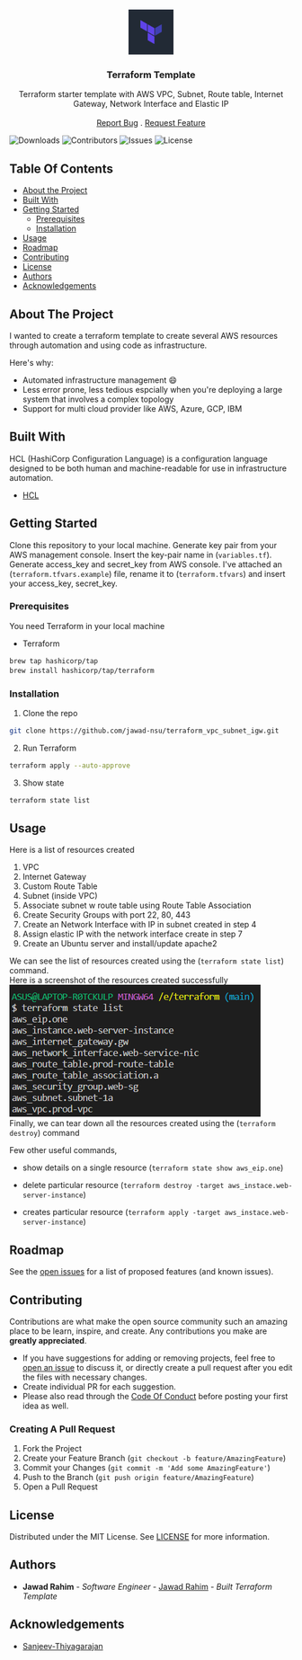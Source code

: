 <br/>
<p align="center">
  <a href="https://github.com/ShaanCoding/ReadME-Generator">
    <img src="images/terraform-logo.png" alt="Logo" width="80" height="80">
  </a>

  <h3 align="center">Terraform Template</h3>

  <p align="center">
    Terraform starter template with AWS VPC, Subnet, Route table, Internet Gateway, Network Interface and Elastic IP
    <br/>
    <br/>
    <a href="https://github.com/jawad-nsu/terraform_vpc_subnet_igw/issues">Report Bug</a>
    .
    <a href="https://github.com/jawad-nsu/terraform_vpc_subnet_igw/issues">Request Feature</a>
  </p>
</p>

![Downloads](https://img.shields.io/github/downloads/ShaanCoding/ReadME-Generator/total) ![Contributors](https://img.shields.io/github/contributors/ShaanCoding/ReadME-Generator?color=dark-green) ![Issues](https://img.shields.io/github/issues/ShaanCoding/ReadME-Generator) ![License](https://img.shields.io/github/license/ShaanCoding/ReadME-Generator)

## Table Of Contents

- [About the Project](#about-the-project)
- [Built With](#built-with)
- [Getting Started](#getting-started)
  - [Prerequisites](#prerequisites)
  - [Installation](#installation)
- [Usage](#usage)
- [Roadmap](#roadmap)
- [Contributing](#contributing)
- [License](#license)
- [Authors](#authors)
- [Acknowledgements](#acknowledgements)

## About The Project

I wanted to create a terraform template to create several AWS resources through automation and using code as infrastructure.

Here's why:

- Automated infrastructure management :smile:
- Less error prone, less tedious espcially when you're deploying a large system that involves a complex topology
- Support for multi cloud provider like AWS, Azure, GCP, IBM

## Built With

HCL (HashiCorp Configuration Language) is a configuration language designed to be both human and machine-readable for use in infrastructure automation.

- [HCL](https://developer.hashicorp.com/terraform/language/syntax/configuration)

## Getting Started

Clone this repository to your local machine. Generate key pair from your AWS management console. Insert the key-pair name in (`variables.tf`). Generate access_key and secret_key from AWS console. I've attached an (`terraform.tfvars.example`) file, rename it to (`terraform.tfvars`) and insert your access_key, secret_key.

### Prerequisites

You need Terraform in your local machine

- Terraform

```sh
brew tap hashicorp/tap
brew install hashicorp/tap/terraform
```

### Installation

1. Clone the repo

```sh
git clone https://github.com/jawad-nsu/terraform_vpc_subnet_igw.git
```

2. Run Terraform

```sh
terraform apply --auto-approve
```

3. Show state

```sh
terraform state list
```

## Usage

Here is a list of resources created

1. VPC
2. Internet Gateway
3. Custom Route Table
4. Subnet (inside VPC)
5. Associate subnet w route table using Route Table Association
6. Create Security Groups with port 22, 80, 443
7. Create an Network Interface with IP in subnet created in step 4
8. Assign elastic IP with the network interface create in step 7
9. Create an Ubuntu server and install/update apache2

We can see the list of resources created using the (`terraform state list`) command.
</br>
Here is a screenshot of the resources created successfully
</br>
![Screen Shot](images/resource_list.png)
</br>
Finally, we can tear down all the resources created using the (`terraform destroy`) command

Few other useful commands,

- show details on a single resource (`terraform state show aws_eip.one`)

- delete particular resource (`terraform destroy -target aws_instace.web-server-instance`)

- creates particular resource (`terraform apply -target aws_instace.web-server-instance`)

## Roadmap

See the [open issues](https://github.com/jawad-nsu/terraform_vpc_subnet_igw/issues) for a list of proposed features (and known issues).

## Contributing

Contributions are what make the open source community such an amazing place to be learn, inspire, and create. Any contributions you make are **greatly appreciated**.

- If you have suggestions for adding or removing projects, feel free to [open an issue](https://github.com/jawad-nsu/terraform_vpc_subnet_igw/issues/new) to discuss it, or directly create a pull request after you edit the files with necessary changes.
- Create individual PR for each suggestion.
- Please also read through the [Code Of Conduct](https://github.com/jawad-nsu/terraform_vpc_subnet_igw/blob/main/CODE_OF_CONDUCT.md) before posting your first idea as well.

### Creating A Pull Request

1. Fork the Project
2. Create your Feature Branch (`git checkout -b feature/AmazingFeature`)
3. Commit your Changes (`git commit -m 'Add some AmazingFeature'`)
4. Push to the Branch (`git push origin feature/AmazingFeature`)
5. Open a Pull Request

## License

Distributed under the MIT License. See [LICENSE](https://github.com/jawad-nsu/terraform_vpc_subnet_igw/blob/main/LICENSE.md) for more information.

## Authors

- **Jawad Rahim** - _Software Engineer_ - [Jawad Rahim](https://github.com/jawad-nsu) - _Built Terraform Template_

## Acknowledgements

- [Sanjeev-Thiyagarajan](https://github.com/Sanjeev-Thiyagarajan/Terraform-Crash-Course)

